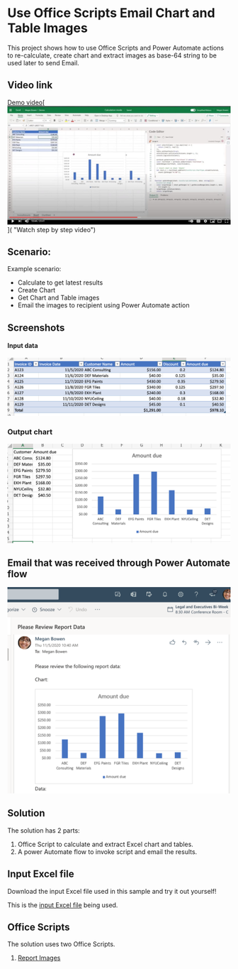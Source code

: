 # Use Office Scripts Email Chart and Table Images

This project shows how to use Office Scripts and Power Automate actions to re-calculate, create chart and extract images as base-64 string to be used later to send Email.

## Video link

[Demo video](https://youtu.be/152GJyqc-Kw)[![Watch step by step video](v_charts_image.jpg)]( "Watch step by step video")

## Scenario: 

Example scenario:

* Calculate to get latest results
* Create Chart 
* Get Chart and Table images
* Email the images to recipient using Power Automate action

## Screenshots

#### Input data
![Input data](Input-Data.png) 

### Output chart 
![Chart created](Chart-Created.png) 

## Email that was received through Power Automate flow 
![Email received](Email-Received.png) 

## Solution 

The solution has 2 parts: 

1. Office Script to calculate and extract Excel chart and tables. 
1. A power Automate flow to invoke script and email the results. 

## Input Excel file
Download the input Excel file used in this sample and try it out yourself! 

This is the [input Excel file](Email-Chart-Table.xlsx) being used. 

## Office Scripts

The solution uses two Office Scripts. 

1. [Report Images](ReportImages.ts)


